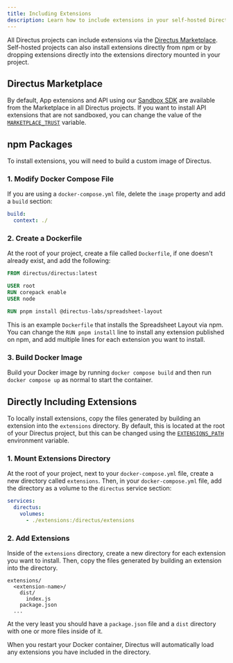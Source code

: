 ```yaml
---
title: Including Extensions
description: Learn how to include extensions in your self-hosted Directus project.
---
```


All Directus projects can include extensions via the [Directus Marketplace](/guides/extensions/marketplace). Self-hosted projects can also install extensions directly from npm or by dropping extensions directly into the extensions directory mounted in your project.

## Directus Marketplace

By default, App extensions and API using our [Sandbox SDK](/guides/extensions/api-extensions/sandbox) are available from the Marketplace in all Directus projects. If you want to install API extensions that are not sandboxed, you can change the value of the [`MARKETPLACE_TRUST`](/configuration/extensions) variable.

## npm Packages

To install extensions, you will need to build a custom image of Directus. 

### 1. Modify Docker Compose File

If you are using a `docker-compose.yml` file, delete the `image` property and add a `build` section:

```yaml
build: 
  context: ./ 
```

### 2. Create a Dockerfile

At the root of your project, create a file called `Dockerfile`, if one doesn't already exist, and add the following:

```dockerfile
FROM directus/directus:latest

USER root
RUN corepack enable
USER node

RUN pnpm install @directus-labs/spreadsheet-layout
```

This is an example `Dockerfile` that installs the Spreadsheet Layout via npm. You can change the `RUN pnpm install` line to install any extension published on npm, and add multiple lines for each extension you want to install.

### 3. Build Docker Image

Build your Docker image by running `docker compose build` and then run `docker compose up` as normal to start the container.

## Directly Including Extensions

To locally install extensions, copy the files generated by building an extension into the `extensions` directory. By default, this is located at the root of your Directus project, but this can be changed using the [`EXTENSIONS_PATH`](/configuration/extensions) environment variable.

### 1. Mount Extensions Directory

At the root of your project, next to your `docker-compose.yml` file, create a new directory called `extensions`. Then, in your `docker-compose.yml` file, add the directory as a volume to the `directus` service section:

```yaml
services:
  directus:
    volumes:
      - ./extensions:/directus/extensions
```

### 2. Add Extensions

Inside of the `extensions` directory, create a new directory for each extension you want to install. Then, copy the files generated by building an extension into the directory.

```
extensions/
  <extension-name>/
    dist/
      index.js
    package.json
  ...
```

At the very least you should have a `package.json` file and a `dist` directory with one or more files inside of it.

When you restart your Docker container, Directus will automatically load any extensions you have included in the directory.
